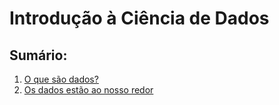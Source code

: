 # Introdução à Ciência de Dados

## Sumário:

1. [O que são dados?](1.1.md)
2. [Os dados estão ao nosso redor](1.2.md)